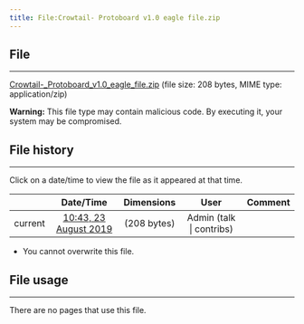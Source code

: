 ```yaml
---
title: File:Crowtail- Protoboard v1.0 eagle file.zip
---
```


## File
--------

[Crowtail-_Protoboard_v1.0_eagle_file.zip](https://wiki.elecrow.com/images/6/64/Crowtail-_Protoboard_v1.0_eagle_file.zip) (file size: 208 bytes, MIME type: application/zip)

**Warning:** This file type may contain malicious code. By executing it, your system may be compromised.

## File history
--------

Click on a date/time to view the file as it appeared at that time.

|         |                          Date/Time                           | Dimensions  |                             User                             | Comment |
| :-----: | :----------------------------------------------------------: | :---------: | :----------------------------------------------------------: | :-----: |
| current | [10:43, 23 August 2019](https://wiki.elecrow.com/images/6/64/Crowtail-_Protoboard_v1.0_eagle_file.zip) | (208 bytes) | Admin (talk \| contribs) |         |

- You cannot overwrite this file.

## File usage
--------

There are no pages that use this file.